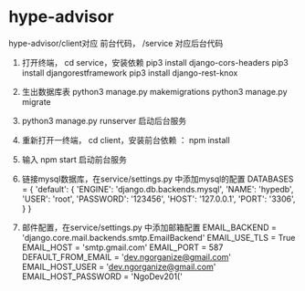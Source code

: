 # hype-advisor

hype-advisor/client对应 前台代码， /service 对应后台代码

1. 打开终端， cd service，安装依赖
pip3 install django-cors-headers
pip3 install djangorestframework
pip3 install django-rest-knox

2. 生出数据库表
python3 manage.py makemigrations
python3 manage.py migrate

3. python3 manage.py runserver 启动后台服务


4. 重新打开一终端， cd client，安装前台依赖 ： npm install

5. 输入 npm start 启动前台服务

6. 链接mysql数据库，在service/settings.py 中添加mysql的配置
    DATABASES = {
        'default': {
            'ENGINE': 'django.db.backends.mysql',
            'NAME': 'hypedb',
            'USER': 'root',
            'PASSWORD': '123456',
            'HOST': '127.0.0.1',
            'PORT': '3306',
        }
    }

7. 邮件配置，在service/settings.py 中添加邮箱配置
    EMAIL_BACKEND = 'django.core.mail.backends.smtp.EmailBackend'
    EMAIL_USE_TLS = True
    EMAIL_HOST = 'smtp.gmail.com'
    EMAIL_PORT = 587
    DEFAULT_FROM_EMAIL = 'dev.ngorganize@gmail.com'
    EMAIL_HOST_USER = 'dev.ngorganize@gmail.com'
    EMAIL_HOST_PASSWORD = 'NgoDev201('

